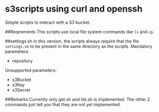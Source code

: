 # s3scripts using curl and openssh 
Simple scripts to interact with a S3 bucket.

##Reqirements
This scripts use local file system commands like `ls` and `cp`.

##settings.sh
In this version, the scripts always require that the file `settings.sh` to be present in the same directory as the scripts.
Mandatory parameters:
+ repository

Unsupported parameters:
+ s3Bucket
+ s3Key
+ s3Secret 

##Remarks
Currently only get.sh and list.sh is implemented. The other 2 commands just tell you that they are not yet implemented.

